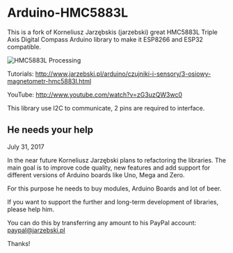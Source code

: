 Arduino-HMC5883L
================

This is a fork of Korneliusz Jarzębskis (jarzebski) great HMC5883L Triple Axis Digital Compass Arduino library to make it ESP8266 and ESP32 compatible.

![HMC5883L Processing](http://www.jarzebski.pl/media/big/publish/2014/01/hmc5883l-processing.png "HMC5883L Processing")

Tutorials: http://www.jarzebski.pl/arduino/czujniki-i-sensory/3-osiowy-magnetometr-hmc5883l.html

YouTube: http://www.youtube.com/watch?v=zG3uzQW3wc0

This library use I2C to communicate, 2 pins are required to interface.

He needs your help
----------------

July 31, 2017

In the near future Korneliusz Jarzębski plans to refactoring the libraries. The main goal is to improve code quality, new features and add support for different versions of Arduino boards like Uno, Mega and Zero.

For this purpose he needs to buy modules, Arduino Boards and lot of beer. 

If you want to support the further and long-term development of libraries, please help him.

You can do this by transferring any amount to his PayPal account: paypal@jarzebski.pl

Thanks!
